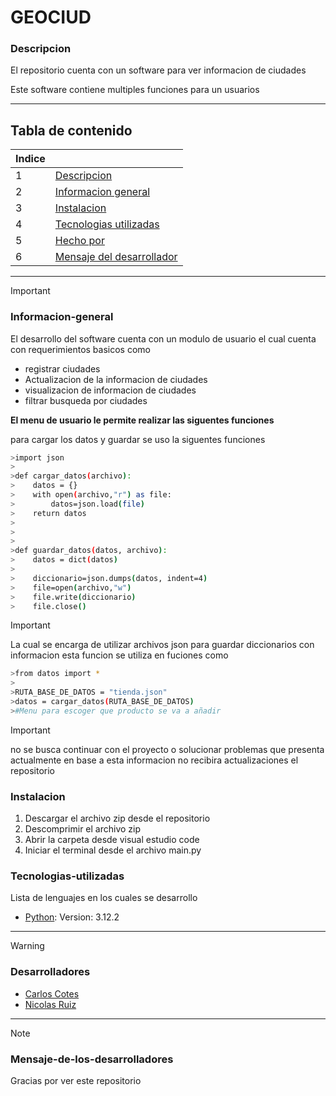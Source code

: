 # GEOCIUD

### Descripcion
El repositorio cuenta con un software para ver informacion de ciudades

Este software contiene multiples funciones para un usuarios
***
## Tabla de contenido
| Indice |  |
|--|--|
| 1 | [Descripcion](#Descripcion) |
| 2 | [Informacion general](#Informacion-general)|
| 3 | [Instalacion](#Instalacion) |
| 4 | [Tecnologias utilizadas](#Tecnologias-utilizadas) |
| 5 | [Hecho por](#Desarrolladores)|
| 6 | [Mensaje del desarrollador](#Mensaje-de-los-desarrolladores)|

***
> [!IMPORTANT]  
>
>### Informacion-general
> El desarrollo del software cuenta con un modulo de usuario el cual cuenta con requerimientos basicos como
>
>* registrar ciudades
>* Actualizacion de la informacion de ciudades
>* visualizacion de informacion de ciudades
>* filtrar busqueda por ciudades 
>
> **El menu de usuario le permite realizar las siguentes funciones**
>
> 
> para cargar los datos y guardar se uso la siguentes funciones
> 
```bash
>import json
>
>def cargar_datos(archivo):
>    datos = {}
>    with open(archivo,"r") as file:
>        datos=json.load(file)
>    return datos
>        
>        
>
>def guardar_datos(datos, archivo):
>    datos = dict(datos)
>    
>    diccionario=json.dumps(datos, indent=4)
>    file=open(archivo,"w")
>    file.write(diccionario)
>    file.close()
```
> [!IMPORTANT]
> La cual se encarga de utilizar archivos json para guardar diccionarios con informacion esta funcion se utiliza en fuciones como
>   
```bash
>from datos import *
>
>RUTA_BASE_DE_DATOS = "tienda.json"
>datos = cargar_datos(RUTA_BASE_DE_DATOS)
>#Menu para escoger que producto se va a añadir
```
> [!IMPORTANT]
> no se busca continuar con el proyecto o solucionar problemas que presenta actualmente en base a esta informacion no recibira actualizaciones el repositorio
>
>### Instalacion
>
>1. Descargar el archivo zip desde el repositorio
>2. Descomprimir el archivo zip
>3. Abrir la carpeta desde visual estudio code
>4. Iniciar el terminal desde el archivo main.py  
>### Tecnologias-utilizadas
>Lista de lenguajes en los cuales se desarrollo
>* [Python](Python): Version: 3.12.2 
>

***
> [!WARNING]  
> 
>### Desarrolladores
>* [Carlos Cotes](https://github.com/CarlosCotes)
>* [Nicolas Ruiz](https://github.com/Nicolas-ruizg)
>
***
> [!NOTE]
>### Mensaje-de-los-desarrolladores
>Gracias por ver este repositorio

